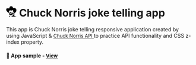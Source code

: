 # <span><img src="./images/chuck-logo.png" alt=logo style="height: 1em;"></span> Chuck Norris joke telling app

This app is Chuck Norris joke telling responsive application created by using JavaScript & <a href="https://api.chucknorris.io/" style="font-size:small;">Chuck Norris API </a> to practice API functionality and CSS z-index property.

<h4>🔹 App sample - <a href="https://simonakom.github.io/chuck-norris-jokes/index.html" style="font-size:small;">View</a><h4>




